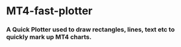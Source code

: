 # MT4-fast-plotter
### A Quick Plotter used to draw rectangles, lines, text etc to quickly mark up MT4 charts. 
